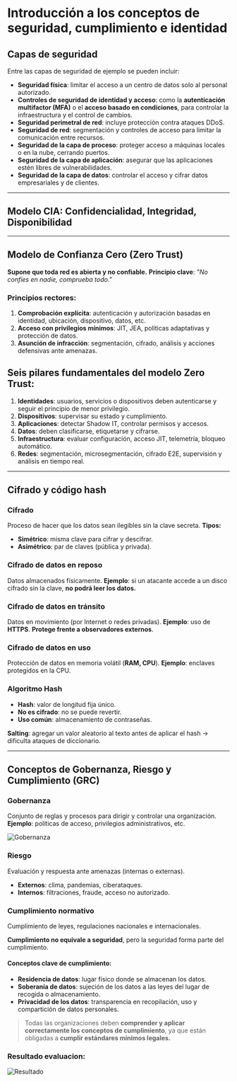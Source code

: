 # Introducción a los conceptos de seguridad, cumplimiento e identidad

## Capas de seguridad

Entre las capas de seguridad de ejemplo se pueden incluir:

* **Seguridad física**: limitar el acceso a un centro de datos solo al personal autorizado.
* **Controles de seguridad de identidad y acceso**: como la **autenticación multifactor (MFA)** o el **acceso basado en condiciones**, para controlar la infraestructura y el control de cambios.
* **Seguridad perimetral de red**: incluye protección contra ataques DDoS.
* **Seguridad de red**: segmentación y controles de acceso para limitar la comunicación entre recursos.
* **Seguridad de la capa de proceso**: proteger acceso a máquinas locales o en la nube, cerrando puertos.
* **Seguridad de la capa de aplicación**: asegurar que las aplicaciones estén libres de vulnerabilidades.
* **Seguridad de la capa de datos**: controlar el acceso y cifrar datos empresariales y de clientes.

---

## Modelo CIA: **Confidencialidad, Integridad, Disponibilidad**

---

## Modelo de **Confianza Cero (Zero Trust)**

**Supone que toda red es abierta y no confiable.**
**Principio clave**: *"No confíes en nadie, comprueba todo."*

### Principios rectores:

1. **Comprobación explícita**: autenticación y autorización basadas en identidad, ubicación, dispositivo, datos, etc.
2. **Acceso con privilegios mínimos**: JIT, JEA, políticas adaptativas y protección de datos.
3. **Asunción de infracción**: segmentación, cifrado, análisis y acciones defensivas ante amenazas.


## Seis pilares fundamentales del modelo Zero Trust:

1. **Identidades**: usuarios, servicios o dispositivos deben autenticarse y seguir el principio de menor privilegio.
2. **Dispositivos**: supervisar su estado y cumplimiento.
3. **Aplicaciones**: detectar Shadow IT, controlar permisos y accesos.
4. **Datos**: deben clasificarse, etiquetarse y cifrarse.
5. **Infraestructura**: evaluar configuración, acceso JIT, telemetría, bloqueo automático.
6. **Redes**: segmentación, microsegmentación, cifrado E2E, supervisión y análisis en tiempo real.

---

## Cifrado y código hash

### **Cifrado**

Proceso de hacer que los datos sean ilegibles sin la clave secreta.
**Tipos:**

* **Simétrico**: misma clave para cifrar y descifrar.
* **Asimétrico**: par de claves (pública y privada).

### **Cifrado de datos en reposo**

Datos almacenados físicamente.
**Ejemplo**: si un atacante accede a un disco cifrado sin la clave, **no podrá leer los datos.**

### **Cifrado de datos en tránsito**

Datos en movimiento (por Internet o redes privadas).
**Ejemplo**: uso de **HTTPS**.
**Protege frente a observadores externos**.

### **Cifrado de datos en uso**

Protección de datos en memoria volátil (**RAM, CPU**).
**Ejemplo**: enclaves protegidos en la CPU.

### **Algoritmo Hash**

* **Hash**: valor de longitud fija único.
* **No es cifrado**: no se puede revertir.
* **Uso común**: almacenamiento de contraseñas.

**Salting**: agregar un valor aleatorio al texto antes de aplicar el hash → dificulta ataques de diccionario.

---

## Conceptos de **Gobernanza, Riesgo y Cumplimiento (GRC)**

### **Gobernanza**

Conjunto de reglas y procesos para dirigir y controlar una organización.
**Ejemplo**: políticas de acceso, privilegios administrativos, etc.

![Gobernanza](https://github.com/user-attachments/assets/f2c55c42-022e-475d-a7f7-63adf627efe4)

### **Riesgo**

Evaluación y respuesta ante amenazas (internas o externas).

* **Externos**: clima, pandemias, ciberataques.
* **Internos**: filtraciones, fraude, acceso no autorizado.

### **Cumplimiento normativo**

Cumplimiento de leyes, regulaciones nacionales e internacionales.

**Cumplimiento no equivale a seguridad**, pero la seguridad forma parte del cumplimiento.

#### Conceptos clave de cumplimiento:

* **Residencia de datos**: lugar físico donde se almacenan los datos.
* **Soberanía de datos**: sujeción de los datos a las leyes del lugar de recogida o almacenamiento.
* **Privacidad de los datos**: transparencia en recopilación, uso y compartición de datos personales.


> Todas las organizaciones deben **comprender y aplicar correctamente los conceptos de cumplimiento**, ya que están obligadas a **cumplir estándares mínimos legales.**


### Resultado evaluacion:

![Resultado](https://github.com/user-attachments/assets/31735f6d-0278-4e99-bf3b-715bda27e541)
